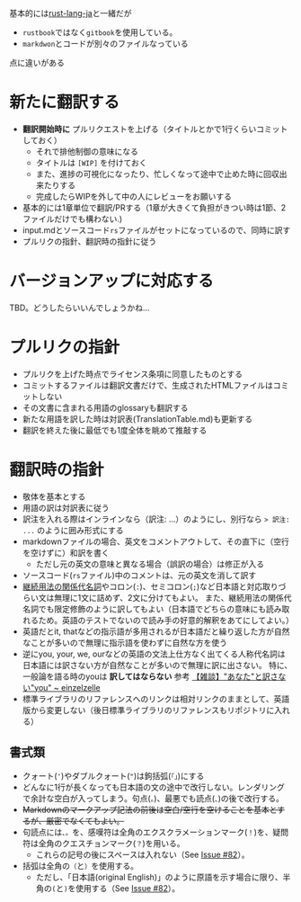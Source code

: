 基本的には[rust-lang-ja](https://github.com/rust-lang-ja/the-rust-programming-language-ja)と一緒だが

- `rustbook`ではなく`gitbook`を使用している。
- `markdwon`とコードが別々のファイルなっている

点に違いがある

# 新たに翻訳する

* **翻訳開始時に** プルリクエストを上げる（タイトルとかで1行くらいコミットしておく）
  + それで排他制御の意味になる
  + タイトルは `[WIP]` を付けておく
  + また、進捗の可視化になったり、忙しくなって途中で止めた時に回収出来たりする
  + 完成したらWIPを外して中の人にレビューをお願いする
* 基本的には1章単位で翻訳/PRする（1章が大きくて負担がきつい時は1節、2ファイルだけでも構わない.)
* input.mdとソースコード`rs`ファイルがセットになっているので、同時に訳す
* プルリクの指針、翻訳時の指針に従う

# バージョンアップに対応する

TBD。どうしたらいいんでしょうかね…


# プルリクの指針

* プルリクを上げた時点でライセンス条項に同意したものとする
* コミットするファイルは翻訳文書だけで、生成されたHTMLファイルはコミットしない
* その文書に含まれる用語のglossaryも翻訳する
* 新たな用語を訳した時は対訳表(TranslationTable.md)も更新する
* 翻訳を終えた後に最低でも1度全体を眺めて推敲する

# 翻訳時の指針

* 敬体を基本とする
* 用語の訳は対訳表に従う
* 訳注を入れる際はインラインなら（訳注: ...）のようにし、別行なら
  `> 訳注: ...`
  のように囲み形式にする
* markdownファイルの場合、英文をコメントアウトして、その直下に（空行を空けずに）和訳を書く
  + ただし元の英文の意味と異なる場合（誤訳の場合）は修正が入る
* ソースコード(`rs`ファイル)中のコメントは、元の英文を消して訳す
* [継続用法の関係代名詞](http://e-grammar.info/relative/relative_23.html)やコロン(`:`)、セミコロン(`;`)など日本語と対応取りづらい文は無理に1文に詰めず、2文に分けてもよい。
  また、継続用法の関係代名詞でも限定修飾のように訳してもよい（日本語でどちらの意味にも読み取れるため。英語のテストでないので読み手の好意的解釈をあてにしてよい。）
* 英語だとit, thatなどの指示語が多用されるが日本語だと繰り返した方が自然なことが多いので無理に指示語を使わずに自然な方を使う
* 逆にyou, your, we, ourなどの英語の文法上仕方なく出てくる人称代名詞は日本語には訳さない方が自然なことが多いので無理に訳に出さない。
  特に、一般論を語る時のyouは **訳してはならない** 参考 [【雑談】"あなた"と訳さない"you" ~ einzelzelle](http://einzelzelle.blogspot.jp/2014/01/blog-post.html)
* 標準ライブラリのリファレンスへのリンクは相対リンクのままとして、英語版から変更しない（後日標準ライブラリのリファレンスもリポジトリに入れる）

## 書式類

* クォート(`'`)やダブルクォート(`"`)は鉤括弧(`「」`)にする
* どんなに1行が長くなっても日本語の文の途中で改行しない。レンダリングで余計な空白が入ってしまう。句点(`。`)、最悪でも読点(`、`)の後で改行する。
* ~~Markdownのマークアップ記法の前後は空白/空行を空けることを基本とするが、厳密でなくてもよい。~~
* 句読点には`、。`を、感嘆符は全角のエクスクラメーションマーク(`！`)を、疑問符は全角のクエスチョンマーク(`？`)を用いる。
  + これらの記号の後にスペースは入れない（See [Issue #82](https://github.com/rust-lang-ja/the-rust-programming-language-ja/issues/82#issuecomment-191691762)）。
* 括弧は全角の`（`と`）`を使用する。
  + ただし、「日本語(original English)」のように原語を示す場合に限り、半角の`(`と`)`を使用する（See [Issue #82](https://github.com/rust-lang-ja/the-rust-programming-language-ja/issues/82)）。
